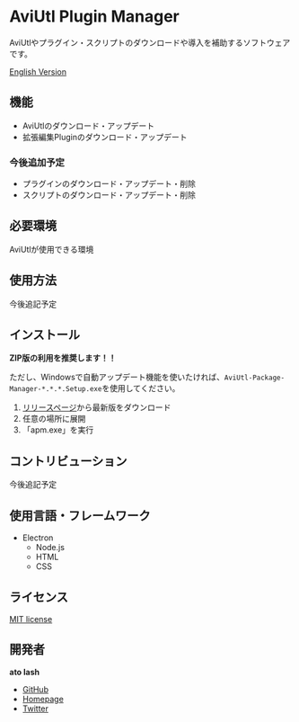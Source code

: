 # AviUtl Plugin Manager

AviUtlやプラグイン・スクリプトのダウンロードや導入を補助するソフトウェアです。

[English Version](./README.md)

<!-- ## 説明 -->

## 機能

- AviUtlのダウンロード・アップデート
- 拡張編集Pluginのダウンロード・アップデート

### 今後追加予定

- プラグインのダウンロード・アップデート・削除
- スクリプトのダウンロード・アップデート・削除

## 必要環境

AviUtlが使用できる環境

## 使用方法

今後追記予定

## インストール

**ZIP版の利用を推奨します！！**

ただし、Windowsで自動アップデート機能を使いたければ、`AviUtl-Package-Manager-*.*.*.Setup.exe`を使用してください。

1. [リリースページ](https://github.com/hal-shu-sato/apm/releases)から最新版をダウンロード
1. 任意の場所に展開
1. 「apm.exe」を実行

## コントリビューション

今後追記予定

## 使用言語・フレームワーク

- Electron
  - Node.js
  - HTML
  - CSS

## ライセンス

[MIT license](./LICENSE)

## 開発者

**ato lash**

- [GitHub](https://github.com/hal-shu-sato)
- [Homepage](http://halshusato.starfree.jp/)
- [Twitter](https://twitter.com/hal_shu_sato)
